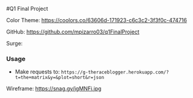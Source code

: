 
#Q1 Final Project

Color Theme: https://coolors.co/63606d-171923-c6c3c2-3f3f0c-474716

GitHub: https://github.com/mpizarro03/q1FinalProject

Surge:

### Usage
  - Make requests to: `https://g-theraceblogger.herokuapp.com/?t=the+matrix&y=&plot=short&r=json`

Wireframe: https://snag.gy/jgMNFi.jpg
